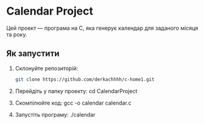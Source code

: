 # Calendar Project

Цей проект — програма на C, яка генерує календар для заданого місяця та року.

## Як запустити

1. Склонуйте репозиторій:
   ```bash
   git clone https://github.com/derkachhhh/c-home1.git

2. Перейдіть у папку проекту:
cd CalendarProject

3. Скомпілюйте код:
gcc -o calendar calendar.c

4. Запустіть програму:
./calendar
